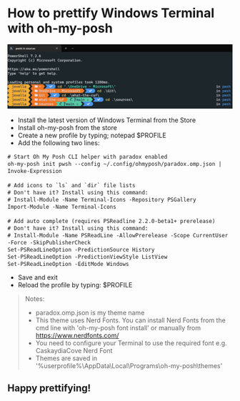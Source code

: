 # How to prettify Windows Terminal with oh-my-posh

![Prettify Windows Terminal](/images/prettify_windows_terminal.jpg)


- Install the latest version of Windows Terminal from the Store
- Install oh-my-posh from the store
- Create a new profile by typing; notepad $PROFILE
- Add the following two lines:

```
# Start Oh My Posh CLI helper with paradox enabled
oh-my-posh init pwsh --config ~/.config/ohmyposh/paradox.omp.json | Invoke-Expression

# Add icons to `ls` and `dir` file lists
# Don't have it? Install using this command:
# Install-Module -Name Terminal-Icons -Repository PSGallery
Import-Module -Name Terminal-Icons

# Add auto complete (requires PSReadline 2.2.0-beta1+ prerelease)
# Don't have it? Install using this command:
# Install-Module -Name PSReadLine -AllowPrerelease -Scope CurrentUser -Force -SkipPublisherCheck
Set-PSReadLineOption -PredictionSource History
Set-PSReadLineOption -PredictionViewStyle ListView
Set-PSReadLineOption -EditMode Windows
```

- Save and exit
- Reload the profile by typing: $PROFILE



> Notes:
> - paradox.omp.json is my theme name
> - This theme uses Nerd Fonts.  You can install Nerd Fonts from the cmd line with  'oh-my-posh font install' or manually from https://www.nerdfonts.com/
> - You need to configure your Terminal to use the required font e.g. CaskaydiaCove Nerd Font
> - Themes are saved in '%userprofile%\AppData\Local\Programs\oh-my-posh\themes'

## Happy prettifying!




